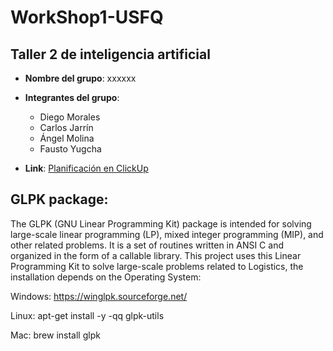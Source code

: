 # WorkShop1-USFQ
## Taller 2 de inteligencia artificial

- **Nombre del grupo**: xxxxxx
- **Integrantes del grupo**:

  * Diego Morales
  * Carlos Jarrín
  * Ángel Molina
  * Fausto Yugcha 
- **Link**: [Planificación en ClickUp](https://app.clickup.com/3025009/v/s/90030649457)


## GLPK package:
The GLPK (GNU Linear Programming Kit) package is intended for solving large-scale linear programming (LP), mixed integer programming (MIP), and other related problems. It is a set of routines written in ANSI C and organized in the form of a callable library.
This project uses this Linear Programming Kit to solve large-scale problems related to Logistics, the installation
depends on the Operating System:

Windows: https://winglpk.sourceforge.net/

Linux: apt-get install -y -qq glpk-utils

Mac:  brew install glpk
